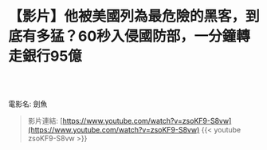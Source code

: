 # 【影片】他被美國列為最危險的黑客，到底有多猛？60秒入侵國防部，一分鐘轉走銀行95億

<!--more-->
<!--273-->
<br><br/>

電影名: 劍魚

>影片連結: [https://www.youtube.com/watch?v=zsoKF9-S8vw](https://www.youtube.com/watch?v=zsoKF9-S8vw)
{{< youtube zsoKF9-S8vw >}}
